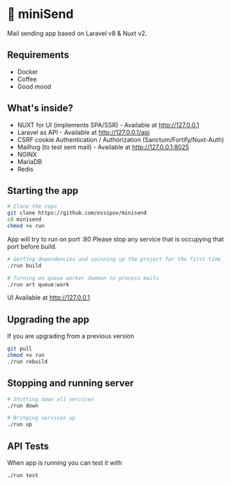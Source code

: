 # 💌 miniSend
Mail sending app based on Laravel v8 & Nuxt v2. 

## Requirements
* Docker
* Coffee
* Good mood

## What's inside?
* NUXT for UI (implements SPA/SSR) - Available at <http://127.0.0.1>
* Laravel as API - Available at <http://127.0.0.1/api>
* CSRF cookie Authentication / Authorization (Sanctum/Fortify/Nuxt-Auth)
* Mailhog (to test sent mail) - Available at <http://127.0.0.1:8025>
* NGINX
* MariaDB
* Redis

## Starting the app
```sh
# Clone the repo
git clone https://github.com/ossipov/minisend 
cd minisend
chmod +x run
```
App will try to run on port :80 
Please stop any service that is occupying that port before build.

```sh
# Getting dependencies and spinning up the project for the first time
./run build

# Turning on queue worker daemon to process mails
./run art queue:work
```
UI Available at <http://127.0.0.1>

## Upgrading the app
If you are upgrading from a previous version
```sh
git pull
chmod +x run
./run rebuild
```

## Stopping and running server
```sh
# Shutting down all services
./run down

# Bringing services up
./run up
```

## API Tests
When app is running you can test it with
```sh
./run test
```
